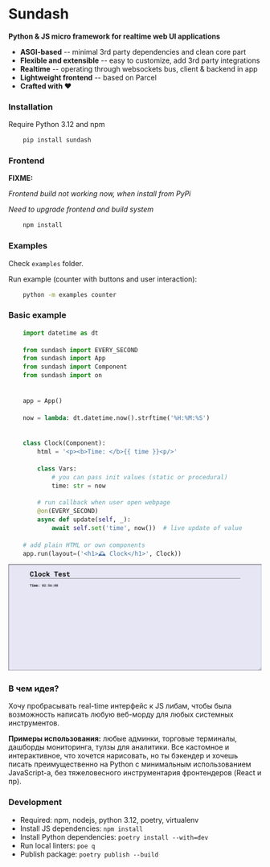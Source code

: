 # Sundash

**Python & JS micro framework for realtime web UI applications**

* **ASGI-based** -- minimal 3rd party dependencies and clean core part
* **Flexible and extensible** -- easy to customize, add 3rd party integrations
* **Realtime** -- operating through websockets bus, client & backend in app
* **Lightweight frontend** -- based on Parcel
* **Crafted with ❤️**


### Installation

Require Python 3.12 and npm

```bash
    pip install sundash
```


### Frontend


**FIXME:**

_Frontend build not working now, when install from PyPi_

_Need to upgrade frontend and build system_

```bash
    npm install
```


### Examples

Check `examples` folder.

Run example (counter with buttons and user interaction):

```bash
    python -m examples counter
```


### Basic example

```python
    import datetime as dt

    from sundash import EVERY_SECOND
    from sundash import App
    from sundash import Component
    from sundash import on
    

    app = App()

    now = lambda: dt.datetime.now().strftime('%H:%M:%S')


    class Clock(Component):
        html = '<p><b>Time: </b>{{ time }}<p/>'

        class Vars:
            # you can pass init values (static or procedural)
            time: str = now

        # run callback when user open webpage
        @on(EVERY_SECOND)
        async def update(self, _):
            await self.set('time', now())  # live update of value

    # add plain HTML or own components
    app.run(layout=('<h1>🕰️ Clock</h1>', Clock))
```

![clock](examples/img/_02_clock.png "Clock")


### В чем идея?

Хочу пробрасывать real-time интерфейс к JS либам, чтобы была возможность
написать любую веб-морду для любых системных инструментов.

**Примеры использования:** любые админки, торговые терминалы, дашборды мониторинга, тулзы для аналитики.
Все кастомное и интерактивное, что хочется нарисовать, но ты бэкендер и хочешь писать
преимущественно на Python с минимальным использованием JavaScript-а,
без тяжеловесного инструментария фронтендеров (React и пр).


### Development

* Required: npm, nodejs, python 3.12, poetry, virtualenv
* Install JS dependencies: `npm install`
* Install Python dependencies: `poetry install --with=dev`
* Run local linters: `poe q`
* Publish package: `poetry publish --build`